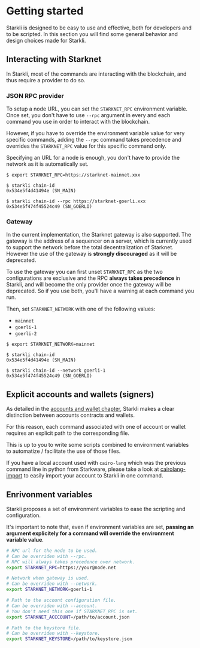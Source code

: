 # Getting started

Starkli is designed to be easy to use and effective, both
for developers and to be scripted. In this section you will find
some general behavior and design choices made for Starkli.

## Interacting with Starknet

In Starkli, most of the commands are interacting with the blockchain,
and thus require a provider to do so.

### JSON RPC provider

To setup a node URL, you can set the `STARKNET_RPC` environment variable.
Once set, you don't have to use `--rpc` argument in every and each command
you use in order to interact with the blockchain.

However, if you have to override the environment variable value for
very specific commands, adding the `--rpc` command takes precedence
and overrides the `STARKNET_RPC` value for this specific command only.

Specifying an URL for a node is enough, you don't have to provide the network
as it is automatically set.

```
$ export STARKNET_RPC=https://starknet-mainnet.xxx

$ starkli chain-id
0x534e5f4d41494e (SN_MAIN)

$ starkli chain-id --rpc https://starknet-goerli.xxx
0x534e5f474f45524c49 (SN_GOERLI)
```

### Gateway

In the current implementation, the Starknet gateway is also supported.
The gateway is the address of a sequencer on a server, which is currently used
to support the network before the total decentralization of Starknet.
However the use of the gateway is **strongly discouraged** as it will be deprecated.

To use the gateway you can first unset `STARKNET_RPC` as the two configurations
are exclusive and the RPC **always takes precedence** in Starkli, and will become the only
provider once the gateway will be deprecated. So if you use both, you'll have a warning
at each command you run.

Then, set `STARKNET_NETWORK` with one of the following values:

- `mainnet`
- `goerli-1`
- `goerli-2`

```
$ export STARKNET_NETWORK=mainnet

$ starkli chain-id
0x534e5f4d41494e (SN_MAIN)

$ starkli chain-id --network goerli-1
0x534e5f474f45524c49 (SN_GOERLI)
```

## Explicit accounts and wallets (signers)

As detailed in the [accounts and wallet chapter](./accounts-wallets.md),
Starkli makes a clear distinction between accounts contracts and wallets.

For this reason, each command associated with one of account or wallet requires an
explicit path to the corresponding file.

This is up to you to write some scripts combined to environment variables
to automatize / facilitate the use of those files.

If you have a local account used with `cairo-lang` which was the previous
command line in python from Starkware, please take a look at
[cairolang-import](./subcommands/cairolang-import.md)
to easily import your account to Starkli in one command.

## Enrivonment variables

Starkli proposes a set of environment variables to ease the scripting
and configuration.

It's important to note that, even if environment variables are set,
**passing an argument explicitely for a command will override the
environment variable value**.

```bash
# RPC url for the node to be used.
# Can be overriden with --rpc.
# RPC will always takes precedence over network.
export STARKNET_RPC=https://your@node.net

# Network when gateway is used.
# Can be overriden with --network.
export STARKNET_NETWORK=goerli-1

# Path to the account configuration file.
# Can be overriden with --account.
# You don't need this one if STARKNET_RPC is set.
export STARKNET_ACCCOUNT=/path/to/account.json

# Path to the keystore file.
# Can be overriden with --keystore.
export STARKNET_KEYSTORE=/path/to/keystore.json
```
